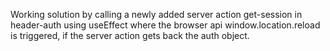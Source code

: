 Working solution by calling a newly added server action get-session in header-auth using useEffect where the browser api window.location.reload is triggered, if the server action gets back the auth object.
